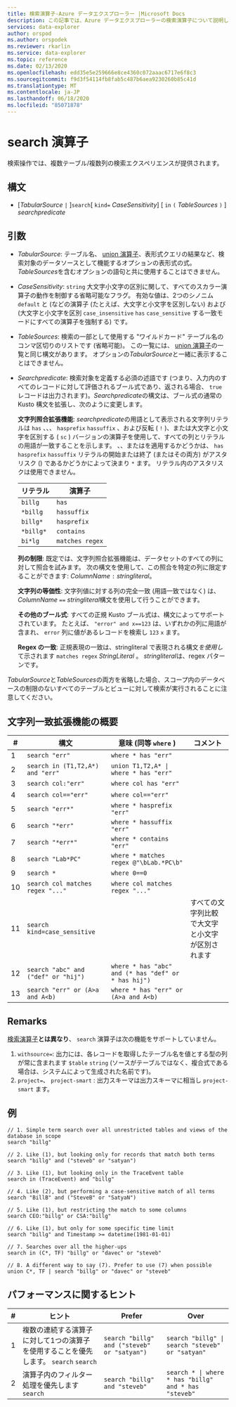 ```yaml
---
title: 検索演算子-Azure データエクスプローラー |Microsoft Docs
description: この記事では、Azure データエクスプローラーの検索演算子について説明します。
services: data-explorer
author: orspod
ms.author: orspodek
ms.reviewer: rkarlin
ms.service: data-explorer
ms.topic: reference
ms.date: 02/13/2020
ms.openlocfilehash: edd35e5e259666e8ce4360c072aaac6717e6f8c3
ms.sourcegitcommit: f9d3f54114fb8fab5c487b6aea9230260b85c41d
ms.translationtype: MT
ms.contentlocale: ja-JP
ms.lasthandoff: 06/18/2020
ms.locfileid: "85071878"
---
```

# <a name="search-operator"></a>search 演算子

検索操作では、複数テーブル/複数列の検索エクスペリエンスが提供されます。

## <a name="syntax"></a>構文

* [*TabularSource* `|` ]`search`[ `kind=` *CaseSensitivity*] [ `in` `(` *TableSources* `)` ] *searchpredicate*

## <a name="arguments"></a>引数

* *TabularSource*: テーブル名、 [union 演算子](unionoperator.md)、表形式クエリの結果など、検索対象のデータソースとして機能するオプションの表形式の式。*TableSources*を含むオプションの語句と共に使用することはできません。

* *CaseSensitivity*: `string` 大文字小文字の区別に関して、すべてのスカラー演算子の動作を制御する省略可能なフラグ。 有効な値は、2つのシノニム `default` と (などの演算子 (たとえば、大文字と小文字を区別しない) および (大文字と小文字を区別 `case_insensitive` `has` `case_sensitive` する一致モードにすべての演算子を強制する) です。

* *TableSources*: 検索の一部として使用する "ワイルドカード" テーブル名のコンマ区切りのリストです (省略可能)。
  この一覧には、 [union 演算子](unionoperator.md)の一覧と同じ構文があります。
  オプションの*TabularSource*と一緒に表示することはできません。

* *Searchpredicate*: 検索対象を定義する必須の述語です (つまり、入力内のすべてのレコードに対して評価されるブール式であり、返される場合、 `true` レコードは出力されます)。*Searchpredicate*の構文は、ブール式の通常の Kusto 構文を拡張し、次のように変更します。

  **文字列照合拡張機能**: *searchpredicate*の用語として表示される文字列リテラルは `has` 、、、 `hasprefix` `hassuffix` 、および反転 ( `!` )、または大文字と小文字を区別する ( `sc` ) バージョンの演算子を使用して、すべての列とリテラルの用語が一致することを示します。 、、またはを適用するかどうかは、 `has` `hasprefix` `hassuffix` リテラルの開始または終了 (またはその両方) がアスタリスク () であるかどうかによって決まり `*` ます。 リテラル内のアスタリスクは使用できません。

    |リテラル   |演算子   |
    |----------|-----------|
    |`billg`   |`has`      |
    |`*billg`  |`hassuffix`|
    |`billg*`  |`hasprefix`|
    |`*billg*` |`contains` |
    |`bi*lg`   |`matches regex`|

  **列の制限**: 既定では、文字列照合拡張機能は、データセットのすべての列に対して照合を試みます。 次の構文を使用して、この照合を特定の列に限定することができます: *ColumnName* `:` *stringliteral*。

  **文字列の等価性**: 文字列値に対する列の完全一致 (用語一致ではなく) は、 *ColumnName* `==` *stringliteral*構文を使用して行うことができます。

  **その他のブール式**: すべての正規 Kusto ブール式は、構文によってサポートされています。
    たとえば、 `"error" and x==123` は、いずれかの列に用語が含まれ、 `error` 列に値があるレコードを検索し `123` `x` ます。

  **Regex の一致**: 正規表現の一致は、stringliteral で表現される構文*を使用し*て示されます `matches regex` *StringLiteral* 。 *stringliteral*は、regex パターンです。

*TabularSource*と*TableSources*の両方を省略した場合、スコープ内のデータベースの制限のないすべてのテーブルとビューに対して検索が実行されることに注意してください。

## <a name="summary-of-string-matching-extensions"></a>文字列一致拡張機能の概要

  |# |構文                                 |意味 (同等 `where` )           |コメント|
  |--|---------------------------------------|---------------------------------------|--------|
  | 1|`search "err"`                         |`where * has "err"`                    ||
  | 2|`search in (T1,T2,A*) and "err"`       |<code>union T1,T2,A* &#124; where * has "err"<code>   ||
  | 3|`search col:"err"`                     |`where col has "err"`                  ||
  | 4|`search col=="err"`                    |`where col=="err"`                     ||
  | 5|`search "err*"`                        |`where * hasprefix "err"`              ||
  | 6|`search "*err"`                        |`where * hassuffix "err"`              ||
  | 7|`search "*err*"`                       |`where * contains "err"`               ||
  | 8|`search "Lab*PC"`                      |`where * matches regex @"\bLab.*PC\b"`||
  | 9|`search *`                             |`where 0==0`                           ||
  |10|`search col matches regex "..."`       |`where col matches regex "..."`        ||
  |11|`search kind=case_sensitive`           |                                       |すべての文字列比較で大文字と小文字が区別されます|
  |12|`search "abc" and ("def" or "hij")`    |`where * has "abc" and (* has "def" or * has hij")`||
  |13|`search "err" or (A>a and A<b)`        |`where * has "err" or (A>a and A<b)`   ||

## <a name="remarks"></a>Remarks

[検索演算子](findoperator.md)**とは異なり**、 `search` 演算子は次の機能をサポートしていません。

1. `withsource=`: 出力には、各レコードを取得したテーブル名を値とする型の列が常に含まれます `$table` `string` (ソースがテーブルではなく、複合式である場合は、システムによって生成された名前です)。
2. `project=`、 `project-smart` : 出力スキーマは出力スキーマに相当し `project-smart` ます。

## <a name="examples"></a>例

```kusto
// 1. Simple term search over all unrestricted tables and views of the database in scope
search "billg"

// 2. Like (1), but looking only for records that match both terms
search "billg" and ("steveb" or "satyan")

// 3. Like (1), but looking only in the TraceEvent table
search in (TraceEvent) and "billg"

// 4. Like (2), but performing a case-sensitive match of all terms
search "BillB" and ("SteveB" or "SatyaN")

// 5. Like (1), but restricting the match to some columns
search CEO:"billg" or CSA:"billg"

// 6. Like (1), but only for some specific time limit
search "billg" and Timestamp >= datetime(1981-01-01)

// 7. Searches over all the higher-ups
search in (C*, TF) "billg" or "davec" or "steveb"

// 8. A different way to say (7). Prefer to use (7) when possible
union C*, TF | search "billg" or "davec" or "steveb"
```

## <a name="performance-tips"></a>パフォーマンスに関するヒント

  |# |ヒント                                                                                  |Prefer                                        |Over                                                                    |
  |--|-------------------------------------------------------------------------------------|----------------------------------------------|------------------------------------------------------------------------|
  | 1| 複数の連続する演算子に対して1つの演算子を使用することを優先します。 `search` `search`|`search "billg" and ("steveb" or "satyan")`   |<code>search "billg" &#124; search "steveb" or "satyan"<code>           ||
  | 2| 演算子内のフィルター処理を優先します `search`                                       |`search "billg" and "steveb"`                 |<code>search * &#124; where * has "billg" and * has "steveb"<code>      ||
